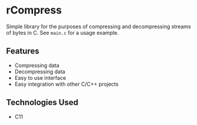 # rCompress

Simple library for the purposes of compressing and decompressing streams of bytes in C. See <code>main.c</code> for a usage example.

## Features

- Compressing data
- Decompressing data
- Easy to use interface
- Easy integration with other C/C++ projects

## Technologies Used

- C11
